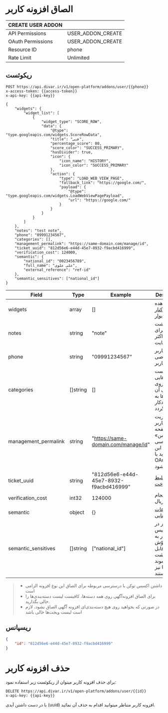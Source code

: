 # الصاق افزونه کاربر

| CREATE USER ADDON |                   |
|-------------------|-------------------|
| API Permissions   | USER_ADDON_CREATE |
| OAuth Permissions | USER_ADDON_CREATE |
| Resource ID       | phone             |
| Rate Limit        | Unlimited         |


## ریکوئست

```http request
POST https://api.divar.ir/v1/open-platform/addons/user/{{phone}}
x-access-token: {{access-token}}
x-api-key: {{api-key}}

{
    "widgets": {
        "widget_list": [
            {
                "widget_type": "SCORE_ROW",
                "data": {
                    "@type": "type.googleapis.com/widgets.ScoreRowData",
                    "title": "فنی",
                    "percentage_score": 80,
                    "score_color": "SUCCESS_PRIMARY",
                    "hasDivider": true,
                    "icon": {
                        "icon_name": "HISTORY",
                        "icon_color": "SUCCESS_PRIMARY"
                    },
                    "action": {
                        "type": "LOAD_WEB_VIEW_PAGE",
                        "fallback_link": "https://google.com/",
                        "payload": {
                            "@type": "type.googleapis.com/widgets.LoadWebViewPagePayload",
                            "url": "https://google.com/"
                        }
                    }
                }
            }
        ]
    },
    "notes": "test note",
    "phone": "09991234567",
    "categories": [],
    "management_permalink": "https://same-domain.com/manage/id",
    "ticket_uuid": "812d56e6-e44d-45e7-8932-f9acbd416999",
    "verification_cost": 124000,
    "semantic": {
        "national_id": "0023456789",
        "full_name": "علی علوی",
        "external_reference": "ref-id"
    },
    "semantic_sensitives": ["national_id"]
}
```

| Field                | Type     | Example                                | Description                                                                                             |
|----------------------|----------|----------------------------------------|---------------------------------------------------------------------------------------------------------|
| widgets              | array    | []                                     | مشاهده [ویجت‌های کنار دیوار](../widgets)                                                                |
| notes                | string   | "note"                                 | یادداشت دلخواه برای شما حداکثر یک کیلوبایت                                                              |
| phone                | string   | "09991234567"                          | آیدی کاربر متقاضی افزونه کاربر                                                                          |
| categories           | []string | []                                     | لیست دسته‌بندی‌هایی که افزونه روی آگهی‌های آن دسته‌ها به شکل خودکار الصاق گردد                          |
| management_permalink | string   | "https://same-domain.com/manage/id"    | لینک مدیریت افزونه کاربر که از صفحه «دیوار من» قابل دسترسی خواهد بود. این صفحه باید با OAuth محافظت شود |
| ticket_uuid          | string   | "812d56e6-e44d-45e7-8932-f9acbd416999" | مشاهده [بلیط پرداخت](../payment-ticket)                                                                 |
| verification_cost    | int32    | 124000                                 | هزینه انجام خدمت به ریال                                                                                |
| semantic             | object   | {}                                     | [اطلاعات معنایی](semantic.md)                                                                           |
| semantic_sensitives | []string | ["national_id"] | این مقادیر در در دیتابیس کنار دیوار به شکل مشوّش و غیرقابل بازگشت ذخیره میشوند و در لاگ‌ها نیز پیدا نیستند

> - داشتن اکسس توکن با درسترسی مربوطه برای الصاق این نوع افزونه الزامی است
> - برای الصاق افزونه‌آگهی روی همه دسته‌ها، کافیست لیست دسته‌بندی‌ها را خالی بگذارید.
> - در صورتی که بخواهید روی هیچ دسته‌بندی‌ای افزونه آگهی الصاق نشود، لازم است لیست ویجت‌ها خالی باشد

## ریسپانس

```json
{
    "id": "812d56e6-e44d-45e7-8932-f9acbd416999"
}
```

# حذف افزونه کاربر

برای حذف افزونه کاربر میتوان از ریکوئست زیر استفاده نمود:

```http request
DELETE https://api.divar.ir/v1/open-platform/addons/user/{{id}}
x-api-key: {{api-key}}
```

با در دست داشتن آیدی (uuid) افزونه کاربر متناظر میتوانید اقدام به حذف آن نمائید.

